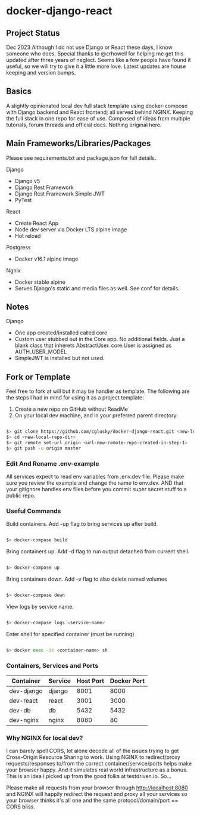 # docker-django-react

## Project Status

Dec 2023
Although I do not use Django or React these days, I know someone who does.  Special thanks to @crhowell for helping me get this updated after three years of neglect.  Seems like a few people have found it useful, so we will try to give it a little more love.  Latest updates are house keeping and version bumps.

## Basics

A slightly opinionated local dev full stack template using docker-compose with Django backend and React frontend; all served behind NGINX. Keeping the full stack in one repo for ease of use. Composed of ideas from multiple tutorials, forum threads and official docs. Nothing original here.

## Main Frameworks/Libraries/Packages

Please see requirements.txt and package.json for full details.

Django

- Django v5
- Django Rest Framework
- Django Rest Framework Simple JWT
- PyTest

React

- Create React App
- Node dev server via Docker LTS alpine image
- Hot reload

Postgress

- Docker v16.1 alpine image

Ngnix

- Docker stable alpine
- Serves Django's static and media files as well.  See conf for details.

## Notes

Django

- One app created/installed called core
- Custom user stubbed out in the Core app. No additional fields. Just a blank class that inherets AbstractUser. core.User is assigned as AUTH_USER_MODEL
- SimpleJWT is installed but not used.

## Fork or Template

Feel free to fork at will but it may be handier as template. The following are the steps I had in mind for using it as a project template:

1. Create a new repo on GitHub without ReadMe
2. On your local dev machine, and in your preferred parent directory:

```sh

$> git clone https://github.com/cglusky/docker-django-react.git <new-local-repo-dir>
$> cd <new-local-repo-dir>
$> git remote set-url origin <url-new-remote-repo-created-in-step-1>
$> git push -u origin master

```

### Edit And Rename .env-example

All services expect to read env variables from .env.dev file. Please make sure you review the example and change the name to env.dev. AND that your gitignore handles env files before you commit super secret stuff to a public repo.

### Useful Commands

Build containers. Add -up flag to bring services up after build.

```sh

$> docker-compose build

```

Bring containers up. Add -d flag to run output detached from current shell.

```sh

$> docker-compose up

```

Bring containers down. Add -v flag to also delete named volumes

```sh

$> docker-compose down

```

View logs by service name.

```sh

$> docker-compose logs <service-name>

```

Enter shell for specified container (must be running)

```sh

$> docker exec -it <container-name> sh

```

### Containers, Services and Ports

| Container  | Service | Host Port | Docker Port |
| ---------- | ------- | --------- | ----------- |
| dev-django | django  | 8001      | 8000        |
| dev-react  | react   | 3001      | 3000        |
| dev-db     | db      | 5432      | 5432        |
| dev-nginx  | nginx   | 8080      | 80          |

### Why NGINX for local dev?

I can barely spell CORS, let alone decode all of the issues trying to get Cross-Origin Resource Sharing to work. Using NGINX to redirect/proxy requests/responses to/from the correct container/service/ports helps make your browser happy. And it simulates real world infrastructure as a bonus. This is an idea I picked up from the good folks at testdriven.io.  So...

Please make all requests from your browser through <http://localhost:8080> and NGINX will happily redirect the request and proxy all your services so your browser thinks it's all one and the same protocol/domain/port == CORS bliss.
